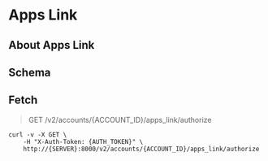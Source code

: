 # Apps Link

## About Apps Link

## Schema



## Fetch

> GET /v2/accounts/{ACCOUNT_ID}/apps_link/authorize

```shell
curl -v -X GET \
    -H "X-Auth-Token: {AUTH_TOKEN}" \
    http://{SERVER}:8000/v2/accounts/{ACCOUNT_ID}/apps_link/authorize
```

